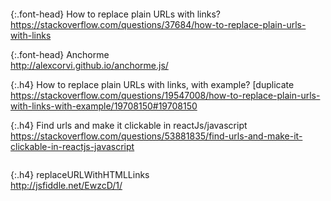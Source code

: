 ```note
```

{:.font-head}
How to replace plain URLs with links?
<br>[
https://stackoverflow.com/questions/37684/how-to-replace-plain-urls-with-links
](
https://stackoverflow.com/questions/37684/how-to-replace-plain-urls-with-links
)

{:.font-head}
Anchorme
<br>[
http://alexcorvi.github.io/anchorme.js/
](
http://alexcorvi.github.io/anchorme.js/
)

{:.h4}
How to replace plain URLs with links, with example? [duplicate
<br>[
https://stackoverflow.com/questions/19547008/how-to-replace-plain-urls-with-links-with-example/19708150#19708150
](
https://stackoverflow.com/questions/19547008/how-to-replace-plain-urls-with-links-with-example/19708150#19708150
)

{:.h4}
Find urls and make it clickable in reactJs/javascript
<br>[
https://stackoverflow.com/questions/53881835/find-urls-and-make-it-clickable-in-reactjs-javascript
](
https://stackoverflow.com/questions/53881835/find-urls-and-make-it-clickable-in-reactjs-javascript
)

```tip
```

{:.h4}
replaceURLWithHTMLLinks
<br>[
http://jsfiddle.net/EwzcD/1/
](
http://jsfiddle.net/EwzcD/1/
)
